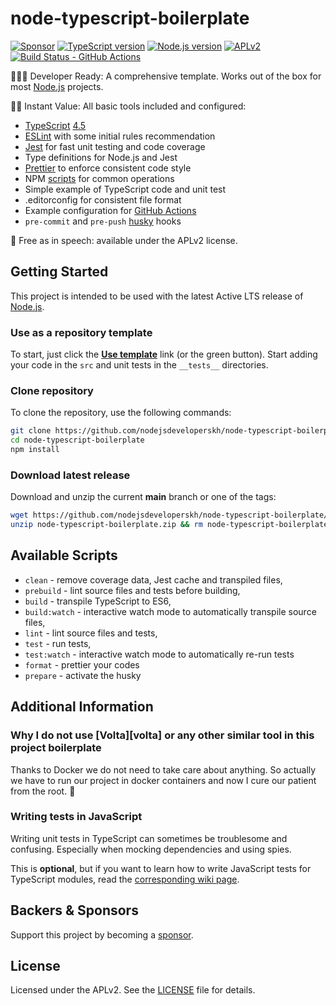 # node-typescript-boilerplate

[![Sponsor][sponsor-badge]][sponsor]
[![TypeScript version][ts-badge]][typescript-4-5]
[![Node.js version][nodejs-badge]][nodejs]
[![APLv2][license-badge]][license]
[![Build Status - GitHub Actions][gha-badge]][gha-ci]

👩🏻‍💻 Developer Ready: A comprehensive template. Works out of the box for most [Node.js][nodejs] projects.

🏃🏽 Instant Value: All basic tools included and configured:

-   [TypeScript][typescript] [4.5][typescript-4-5]
-   [ESLint][eslint] with some initial rules recommendation
-   [Jest][jest] for fast unit testing and code coverage
-   Type definitions for Node.js and Jest
-   [Prettier][prettier] to enforce consistent code style
-   NPM [scripts](#available-scripts) for common operations
-   Simple example of TypeScript code and unit test
-   .editorconfig for consistent file format
-   Example configuration for [GitHub Actions][gh-actions]
-   `pre-commit` and `pre-push` [husky][husky] hooks

🤲 Free as in speech: available under the APLv2 license.

## Getting Started

This project is intended to be used with the latest Active LTS release of [Node.js][nodejs].

### Use as a repository template

To start, just click the **[Use template][repo-template-action]** link (or the green button). Start adding your code in the `src` and unit tests in the `__tests__` directories.

### Clone repository

To clone the repository, use the following commands:

```sh
git clone https://github.com/nodejsdeveloperskh/node-typescript-boilerplate
cd node-typescript-boilerplate
npm install
```

### Download latest release

Download and unzip the current **main** branch or one of the tags:

```sh
wget https://github.com/nodejsdeveloperskh/node-typescript-boilerplate/archive/main.zip -O node-typescript-boilerplate.zip
unzip node-typescript-boilerplate.zip && rm node-typescript-boilerplate.zip
```

## Available Scripts

-   `clean` - remove coverage data, Jest cache and transpiled files,
-   `prebuild` - lint source files and tests before building,
-   `build` - transpile TypeScript to ES6,
-   `build:watch` - interactive watch mode to automatically transpile source files,
-   `lint` - lint source files and tests,
-   `test` - run tests,
-   `test:watch` - interactive watch mode to automatically re-run tests
-   `format` - prettier your codes
-   `prepare` - activate the husky

## Additional Information

### Why I do not use [Volta][volta] or any other similar tool in this project boilerplate

Thanks to Docker we do not need to take care about anything. So actually we have to run our project in docker containers and now I cure our patient from the root. :star_struck:

### Writing tests in JavaScript

Writing unit tests in TypeScript can sometimes be troublesome and confusing. Especially when mocking dependencies and using spies.

This is **optional**, but if you want to learn how to write JavaScript tests for TypeScript modules, read the [corresponding wiki page][jest-wiki].

## Backers & Sponsors

Support this project by becoming a [sponsor][sponsor].

## License

Licensed under the APLv2. See the [LICENSE](https://github.com/nodejsdeveloperskh/node-typescript-boilerplate/blob/main/LICENSE) file for details.

[ts-badge]: https://img.shields.io/badge/TypeScript-4.5-blue.svg
[nodejs-badge]: https://img.shields.io/badge/Node.js->=%2016.13-blue.svg
[nodejs]: https://nodejs.org/dist/latest-v14.x/docs/api/
[gha-badge]: https://github.com/nodejsdeveloperskh/node-typescript-boilerplate/actions/workflows/nodejs.yml/badge.svg
[gha-ci]: https://github.com/nodejsdeveloperskh/node-typescript-boilerplate/actions/workflows/nodejs.yml
[typescript]: https://www.typescriptlang.org/
[typescript-4-5]: https://www.typescriptlang.org/docs/handbook/release-notes/typescript-4-5.html
[license-badge]: https://img.shields.io/badge/license-APLv2-blue.svg
[license]: https://github.com/nodejsdeveloperskh/node-typescript-boilerplate/blob/main/LICENSE
[sponsor-badge]: https://img.shields.io/badge/♥-Sponsor-fc0fb5.svg
[sponsor]: https://github.com/sponsors/nodejsdeveloperskh
[jest]: https://facebook.github.io/jest/
[eslint]: https://github.com/eslint/eslint
[jest-wiki]: https://jestjs.io/docs/getting-started
[prettier]: https://prettier.io
[gh-actions]: https://github.com/features/actions
[repo-template-action]: https://github.com/nodejsdeveloperskh/node-typescript-boilerplate/generate
[husky]: https://www.npmjs.com/package/husky
